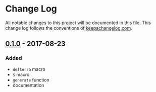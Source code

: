 # Change Log
All notable changes to this project will be documented in this file. This change log follows the conventions of [keepachangelog.com](http://keepachangelog.com/).

## [0.1.0] - 2017-08-23
### Added
- `defterra` macro
- `$` macro
- `generate` function
- documentation

[0.1.0]: https://github.com/luchiniatwork/terra/releases/tag/v0.1.0
